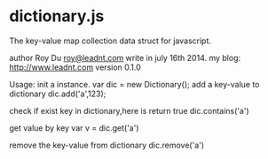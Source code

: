 dictionary.js
=============

The key-value map collection data struct for javascript.

author Roy Du <roy@leadnt.com>
write in july 16th 2014.
my blog: http://www.leadnt.com
version 0.1.0

 Usage:
  init a instance.
 var dic = new Dictionary();
 add a key-value to dictionary
 dic.add('a',123);

 check if exist key in dictionary,here is return true
 dic.contains('a')

 get value by key
 var v = dic.get('a')

 remove the key-value from dictionary
 dic.remove('a')
 
